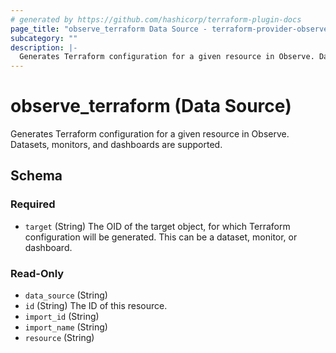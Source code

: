 ```yaml
---
# generated by https://github.com/hashicorp/terraform-plugin-docs
page_title: "observe_terraform Data Source - terraform-provider-observe"
subcategory: ""
description: |-
  Generates Terraform configuration for a given resource in Observe. Datasets, monitors, and dashboards are supported.
---
```


# observe_terraform (Data Source)

Generates Terraform configuration for a given resource in Observe. Datasets, monitors, and dashboards are supported.



<!-- schema generated by tfplugindocs -->
## Schema

### Required

- `target` (String) The OID of the target object, for which Terraform configuration will be generated. This can be a dataset, monitor, or dashboard.

### Read-Only

- `data_source` (String)
- `id` (String) The ID of this resource.
- `import_id` (String)
- `import_name` (String)
- `resource` (String)
